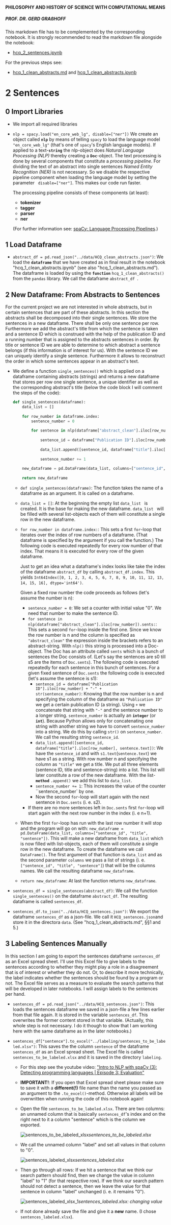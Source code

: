 #### PHILOSOPHY AND HISTORY OF SCIENCE WITH COMPUTATIONAL MEANS

##### PROF. DR. GERD GRAßHOFF

This markdown file has to be complemented by the corresponding notebook. It is strongly recommended to read the markdown file alongside the notebook:

* [hcq_2_sentences.ipynb](hcq_2_sentences.ipynb)

For the previous steps see:

* [hcq_1_clean_abstracts.md](hcq_1_clean_abstracts.md) and [hcq_1_clean_abstracts.ipynb](hcq_1_clean_abstracts.ipynb)



# 2 Sentences



## 0 Import Libraries

* We import all required libraries
* `nlp = spacy.load("en_core_web_lg", disable=["ner"])` We create an object called **`nlp`** by means of telling `spacy` to load the language model `"en_core_web_lg"` (that's one of `spacy`'s English language models). If applied to a text-**`string`** the nlp-object does *Natural Language Processing (NLP)* thereby creating a **`Doc`**-object. The text processing is done by several components that constitute a *processing pipeline*. For dividing the text of an abstract into single sentences *Named Entity Recognition (NER)* is not necessary. So we disable the respective pipeline component when loading the language model by setting the parameter ` disable=["ner"]`. This makes our code run faster.

  The processing pipeline consists of these components (at least):

  - **tokenizer**
  - **tagger**
  - **parser**
  - **ner**

  (For further information see: [spaCy: Language Processing Pipelines](https://spacy.io/usage/processing-pipelines).)

## 1 Load Dataframe

* `abstract_df = pd.read_json("../data/HCQ_clean_abstracts.json")`: We load the **`dataframe`** that we have created as in final result in the notebook "hcq_1_clean_abstracts.ipynb" (see also "hcq_1_clean_abstracts.md").  The dataframe is loaded by using the **`function`** `hcq_1_clean_abstracts()` from the `pandas` library. We call the dataframe `abstract_df `.



## 2 New Dataframe: From Abstracts to Sentences

For the current project we are not interested in whole abstracts, but in certain sentences that are part of these abstracts. In this section the abstracts shall be decomposed into their single sentences. We store the sentences in a new dataframe. There shall be only one sentence per row. Furthermore we add the abstract's title from which the sentence is taken and a sentence ID which is construed with the help of the publication ID and a running number that is assigned to the abstracts sentences in order. By title or sentence ID we are able to determine to which abstract a sentence belongs (if this information is of interest for us). With the sentence ID we can uniquely identify a single sentence. Furthermore it allows to reconstruct the order in which some sentences appear in an abstract's text.

* We define a function `single_sentences()` which is applied on a dataframe containing abstracts (strings) and returns a new dataframe that stores per row one single sentence, a unique identifier as well as the corresponding abstract's title (below the code block I will comment the steps of the code):

  ```python
  def single_sentences(dataframe):
      data_list = []
        
      for row_number in dataframe.index:
          sentence_number = 0
          
          for sentence in nlp(dataframe["abstract_clean"].iloc[row_number]).sents:
              
              sentence_id = dataframe["Publication ID"].iloc[row_number] + "-" + 		str(sentence_number)
              
              data_list.append([sentence_id, dataframe["title"].iloc[row_number], sentence.text])
              
              sentence_number += 1
              
      new_dataframe = pd.DataFrame(data_list, columns=["sentence_id", "title", "sentence"])
      
      return new_dataframe
  ```
  * `def single_sentences(dataframe)`: The function takes the name of a dataframe as an argument. It is called on a dataframe.

  * `data_list = []`: At the beginning the empty list `data_list ` is created. It is the base for making the new dataframe. `data_list ` will be filled with several list-objects each of them will constitute a single row in the new dataframe.

  * `for row_number in dataframe.index:`: This sets a first `for`-loop that iterates over the index of row numbers of a dataframe. (That dataframe is specified by the argument if you call the function.) The following code is executed repeatedly for every row number of that index. That means it is executed for every row of the given dataframe.

    Just to get an idea what a dataframe's index looks like take the index of the dataframe `abstract_df` by calling `abstract_df.index`. This yields `Int64Index([0, 1, 2, 3, 4, 5, 6, 7, 8, 9, 10, 11, 12, 13, 14, 15, 16], dtype='int64')`.

    Given a fixed row number the code proceeds as follows (let's assume the number is n):

    * `sentence_number = 0`: We set a counter with initial value "0". We need that number to make the sentence ID.
    * `for sentence in nlp(dataframe["abstract_clean"].iloc[row_number]).sents:`: This sets a  second `for`-loop inside the first one. Since we know the row number is n and the column is specified as `"abstract_clean"` the expression inside the brackets refers to an abstract-string. With `nlp()` this string is processed into a Doc-object. The Doc has an attribute called `sents` which is a bunch of sentences the Doc consists of. (Let's say the sentences are s0 till s5 are the items of `Doc.sents`). The following code is executed repeatedly for each sentence in this bunch of sentences. For a given fixed sentence of `Doc.sents` the following code is executed (let's assume the sentence is s1):
      * `sentence_id = dataframe["Publication ID"].iloc[row_number] + "-" + 		str(sentence_number)`: Knowing that the row number is n and specifying the column of the dataframe as `"Publication ID"` we get a certain publication ID (a string). Using `+` we concatenate that string with `"-"` and the sentence number to a longer string.  `sentence_number` is actually an **`integer`** (or **`int`**). Because Python allows only for concatenating one string with another string we have to convert `sentence_number` into a string. We do this by calling `str()` on `sentence_number`. We call the resulting string `sentence_id`.
      * `data_list.append([sentence_id, dataframe["title"].iloc[row_number], sentence.text])`: We have the `sentence_id` and with `s1.text`(`sentence.text`) we have s1 as a string. With row number n and specifying the column as `"title"` we get a title. We put all three elements (sentence ID, title and sentence-string) into a list. This list will later constitute a row of the new dataframe. With the list-**`method`** `.append()` we add this list to `data_list`.
      * `sentence_number += 1`: This increases the value of the counter ``sentence_number` by one.
      * Now the second `for`-loop will start again with the next sentence in  `Doc.sents` (i. e. s2).
    * If there are no more sentences left in  `Doc.sents` first `for`-loop will start again with the next row number in the index (i. e n+1).

  * When the first `for`-loop has run with the last row number it will stop and the program will go on with: `new_dataframe = pd.DataFrame(data_list, columns=["sentence_id", "title", "sentence"])`. This will make a new dataframe from `data_list` which is now filled with list-objects, each of them will constitute a single row in the new dataframe. To create the dataframe we  call `DataFrame()`. The first argument of that function is `data_list` and as the second parameter `columns` we pass a list of strings (i. e. `["sentence_id", "title", "sentence"]`) that will be the columns names. We call the resulting dataframe `new_dataframe`.

  * `return new_dataframe`: At last the function returns `new_dataframe`.

* `sentences_df = single_sentences(abstract_df)`: We call the function `single_sentences()` on the dataframe `abstract_df`. The resulting dataframe is called `sentences_df`.

* `sentences_df.to_json("../data/HCQ_sentences.json")`: We export the dataframe `sentences_df` as a json-file. We call it `HCQ_sentences.json`and store it in the directora `data`. (See "hcq_1_clean_abstracts.md", §§1 and 5.)



## 3 Labeling Sentences Manually

In this section I am going to export the sentences dataframe `sentences_df` as an Excel spread sheet. I'll use this Excel file to give labels to the sentences according to whether they might play a role in a disagreement that is of interest or whether they do not. Or, to describe it more technically, the label indicates whether the sentences should be found by a program or not. The Excel file serves as a measure to evaluate the search patterns that will be developed in later notebooks. I will assign labels to the sentences per hand.

* `sentences_df = pd.read_json("../data/HCQ_sentences.json")`: This loads the sentences dataframe we saved in a json-file a few lines earlier from that file again.  It is stored in the variable `sentences_df`. This overwrites the former content stored in that variable. (Actually, this whole step is not necessary. I do it though to show that I am working here with the same dataframe as in the later notebooks.)
* `sentences_df["sentence"].to_excel("../labeling/sentences_to_be_labeled.xlsx")`: This saves the the column `sentence` of the dataframe `sentences_df` as an Excel spread sheet. The Excel file is called `sentences_to_be_labeled.xlsx` and it is saved in the directory `labeling`.
  
  - For this step see the youtube video: ["Intro to NLP with spaCy (3): Detecting programming languages | Episode 3: Evaluation"](https://youtu.be/4V0JDdohxAk) 
  
  - **IMPORTANT!**: If you open that Excel spread sheet please make sure to save it with a **different(!)** file name than the name you passed as an argument to the `.to_excel()`-method. Otherwise all labels will be overwritten when running the code of this notebook again!
  
  - Open the file `sentences_to_be_labeled.xlsx`. There are two columns: an unnamed column that is basically `sentences_df`'s index and on the right next to it a column "sentence" which is the column we exported.
  
    ![sentences_to_be_labeled_xlsx](../assets/sentences_to_be_labeled_xlsx.png)*sentences_to_be_labeled.xlsx*
  
  - We call the unnamed column "label" and set all values in that column to "0".
  
    ![sentences_labeled_xlsx](../assets/sentences_labeled_xlsx.png)*sentences_labeled.xlsx*
  
  - Then go through all rows: If we hit a sentence that we think our search pattern should find, then we change the value in column "label" to "1" (for that respective row). If we think our search pattern should not detect a sentence, then we leave the value for that sentence in column "label" unchanged (i. e. it remains "0").
  
    ![sentences_labeled_xlsx_1](../assets/sentences_labeled_xlsx_1.png)*sentences_labeled.xlsx: changing value*
  
  - If not done already save the file and give it a **new** name. (I chose `sentences_labeled.xlsx`).

